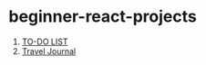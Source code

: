 # beginner-react-projects

1. [TO-DO LIST](https://luminous-pie-547fdd.netlify.app/)
2. [Travel Journal](https://heartfelt-blini-9e8def.netlify.app/)
